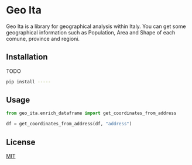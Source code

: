 # Geo Ita

Geo Ita is a library for geographical analysis within Italy.
You can get some geographical information such as Population, Area and Shape of each comune, province and regioni.

## Installation

TODO

```bash
pip install -----
```

## Usage

```python
from geo_ita.enrich_dataframe import get_coordinates_from_address

df = get_coordinates_from_address(df, "address")
```

## License
[MIT](https://choosealicense.com/licenses/mit/)